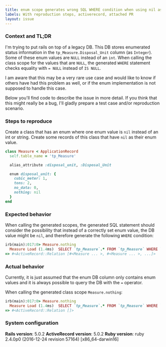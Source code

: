 ```yaml
---
title: enum scope generates wrong SQL WHERE condition when using nil as an enum value
labels: With reproduction steps, activerecord, attached PR
layout: issue
---
```


### Context and TL;DR
I'm trying to put rails on top of a legacy DB.
This DB stores enumerated status information in the `tp_Measure.Disposal_Unit` column (as `Integer`).
Some of these enum values are `NULL` instead of an `int`. When calling the class scope for the values that are `NULL`, the generated `WHERE` statement checks equality with `= NULL` instead of `IS NULL`.

I am aware that this may be a very rare use case and would like to know if others have had this problem as well, or if the enum implementation is not supposed to handle this case.

Below you'll find code to describe the issue in more detail. If you think that this might really be a bug, I'll gladly prepare a test case and/or reproduction scenario.

### Steps to reproduce
Create a class that has an enum where one enum value is `nil` instead of an int or string.
Create some records of this class that have `nil` as their enum value.
```ruby
class Measure < ApplicationRecord
  self.table_name = 'tp_Measure'

  alias_attribute :disposal_unit, :Disposal_Unit

  enum disposal_unit: {
    cubic_meter: 1,
    tons: 2,
    no_data: 0,
    nothing: nil
  }
end
```

### Expected behavior
When calling the generated scopes, the generated SQL statement should consider the possibility that instead of a correctly set enum value, the DB value might be `nil`, and therefore generate the following `WHERE` condition:

```ruby
irb(main):017:0> Measure.nothing
  Measure Load (1.4ms)  SELECT `tp_Measure`.* FROM `tp_Measure` WHERE `tp_Measure`.`Disposal_Unit` IS NULL
=> #<ActiveRecord::Relation [#<Measure ... >, #<Measure ... >, ...]>
```

### Actual behavior
Currently, it is just assumed that the enum DB column only contains enum values and it is always possible to query the DB with the `=` operator.

When calling the generated class scope `Measure.nothing`:
```ruby
irb(main):017:0> Measure.nothing
  Measure Load (1.4ms)  SELECT `tp_Measure`.* FROM `tp_Measure` WHERE `tp_Measure`.`Disposal_Unit` = NULL
=> #<ActiveRecord::Relation []>
```

### System configuration
**Rails version**: 5.0.2
**ActiveRecord version**: 5.0.2
**Ruby version**: ruby 2.4.0p0 (2016-12-24 revision 57164) [x86_64-darwin16]

